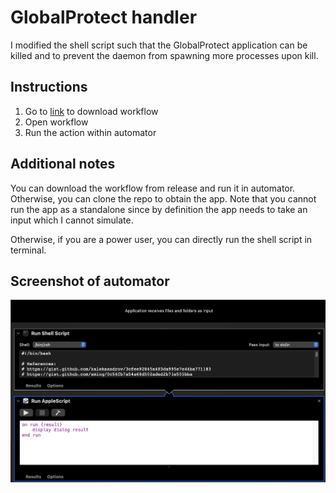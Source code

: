 # GlobalProtect handler

I modified the shell script such that the GlobalProtect application can be killed and to prevent the daemon from spawning more processes upon kill.

## Instructions

1. Go to [link](https://github.com/HiIAmTzeKean/GlobalProtect-Handler/releases/tag/v1.0) to download workflow
2. Open workflow
3. Run the action within automator

## Additional notes

You can download the workflow from release and run it in automator. Otherwise, you can clone the repo to obtain the app. Note that you cannot run the app as a standalone since by definition the app needs to take an input which I cannot simulate.

Otherwise, if you are a power user, you can directly run the shell script in terminal.

## Screenshot of automator

![img](SS_automator.png)